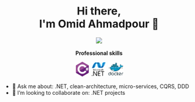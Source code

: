 <h1 align="center">Hi there, </br> I'm Omid Ahmadpour 👋 </h1>

<p align="center">
 <a href="https://www.linkedin.com/in/omid-ahmadpour/" target="_blank">
  <img src="https://img.icons8.com/fluent/48/000000/linkedin.png" />
 </a>
</p>

<p align="center"> 
 <strong>
  Professional skills
  </strong>
</p>

<p align="center"> 
  <img src="https://raw.githubusercontent.com/devicons/devicon/master/icons/csharp/csharp-original.svg" alt="csharp" width="40" height="40" />
  <img src="https://raw.githubusercontent.com/devicons/devicon/master/icons/dot-net/dot-net-original-wordmark.svg" alt="dotnet" width="40" height="40" />
  <img src="https://raw.githubusercontent.com/devicons/devicon/master/icons/docker/docker-original-wordmark.svg" alt="docker" width="40" height="40" />
</p>

- 💬 Ask me about: .NET, clean-architecture, micro-services, CQRS, DDD
- 👯 I’m looking to collaborate on: .NET projects

</br>

<!--
<p align="center">
 <a href="#" alt="Omid Ahmadpour's github stats">
  <img src="https://github-readme-stats.vercel.app/api?username=omid-ahmadpour&theme=tokyonight&show_icons=true" />
 </a>
</p>
-->


<!--
**omid-ahmadpour/omid-ahmadpour** is a ✨ _special_ ✨ repository because its `README.md` (this file) appears on your GitHub profile.

Here are some ideas to get you started:

- 🔭 I’m currently working on ...
- 🌱 I’m currently learning ...
- 👯 I’m looking to collaborate on ...
- 🤔 I’m looking for help with ...
- 💬 Ask me about ...
- 📫 How to reach me: ...
- 😄 Pronouns: ...
- ⚡ Fun fact: ...
-->
